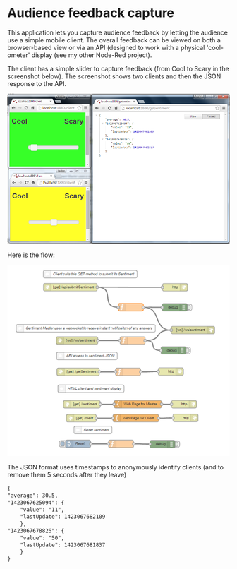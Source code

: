 Audience feedback capture
=========================

This application lets you capture audience feedback by letting the audience use a simple mobile client. The overall feedback can be viewed on both a browser-based view or via an API (designed to work with a physical 'cool-ometer' display (see my other Node-Red project). 

The client has a simple slider to capture feedback (from Cool to Scary in the screenshot below). The screenshot shows two clients and then the JSON response to the API.

![ScreenShot](screenshot.png)

Here is the flow:

![flow](flow.png)

The JSON format uses timestamps to anonymously identify clients (and to remove them 5 seconds after they leave) 
```
{
"average": 30.5,
"1423067625094": {
	"value": "11",
	"lastUpdate": 1423067682109
	},
"1423067678826": {
	"value": "50",
	"lastUpdate": 1423067681837
	}
}
```

